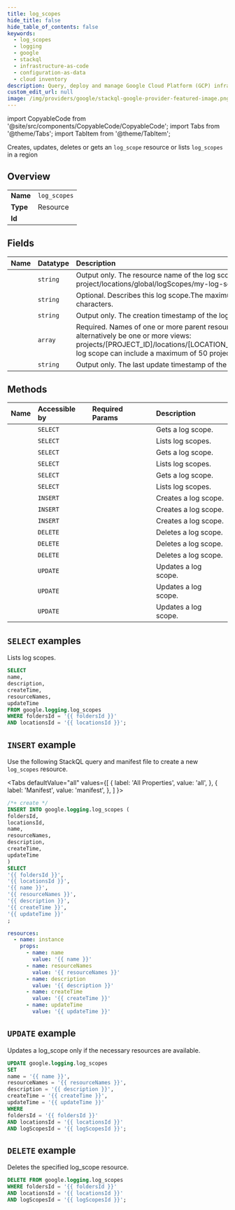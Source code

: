 ```yaml
---
title: log_scopes
hide_title: false
hide_table_of_contents: false
keywords:
  - log_scopes
  - logging
  - google
  - stackql
  - infrastructure-as-code
  - configuration-as-data
  - cloud inventory
description: Query, deploy and manage Google Cloud Platform (GCP) infrastructure and resources using SQL
custom_edit_url: null
image: /img/providers/google/stackql-google-provider-featured-image.png
---
```


import CopyableCode from '@site/src/components/CopyableCode/CopyableCode';
import Tabs from '@theme/Tabs';
import TabItem from '@theme/TabItem';

Creates, updates, deletes or gets an <code>log_scope</code> resource or lists <code>log_scopes</code> in a region

## Overview
<table><tbody>
<tr><td><b>Name</b></td><td><code>log_scopes</code></td></tr>
<tr><td><b>Type</b></td><td>Resource</td></tr>
<tr><td><b>Id</b></td><td><CopyableCode code="google.logging.log_scopes" /></td></tr>
</tbody></table>

## Fields
| Name | Datatype | Description |
|:-----|:---------|:------------|
| <CopyableCode code="name" /> | `string` | Output only. The resource name of the log scope.For example:projects/my-project/locations/global/logScopes/my-log-scope |
| <CopyableCode code="description" /> | `string` | Optional. Describes this log scope.The maximum length of the description is 8000 characters. |
| <CopyableCode code="createTime" /> | `string` | Output only. The creation timestamp of the log scope. |
| <CopyableCode code="resourceNames" /> | `array` | Required. Names of one or more parent resources: projects/[PROJECT_ID]May alternatively be one or more views: projects/[PROJECT_ID]/locations/[LOCATION_ID]/buckets/[BUCKET_ID]/views/[VIEW_ID]A log scope can include a maximum of 50 projects and a maximum of 100 resources in total. |
| <CopyableCode code="updateTime" /> | `string` | Output only. The last update timestamp of the log scope. |

## Methods
| Name | Accessible by | Required Params | Description |
|:-----|:--------------|:----------------|:------------|
| <CopyableCode code="folders_locations_log_scopes_get" /> | `SELECT` | <CopyableCode code="foldersId, locationsId, logScopesId" /> | Gets a log scope. |
| <CopyableCode code="folders_locations_log_scopes_list" /> | `SELECT` | <CopyableCode code="foldersId, locationsId" /> | Lists log scopes. |
| <CopyableCode code="organizations_locations_log_scopes_get" /> | `SELECT` | <CopyableCode code="locationsId, logScopesId, organizationsId" /> | Gets a log scope. |
| <CopyableCode code="organizations_locations_log_scopes_list" /> | `SELECT` | <CopyableCode code="locationsId, organizationsId" /> | Lists log scopes. |
| <CopyableCode code="projects_locations_log_scopes_get" /> | `SELECT` | <CopyableCode code="locationsId, logScopesId, projectsId" /> | Gets a log scope. |
| <CopyableCode code="projects_locations_log_scopes_list" /> | `SELECT` | <CopyableCode code="locationsId, projectsId" /> | Lists log scopes. |
| <CopyableCode code="folders_locations_log_scopes_create" /> | `INSERT` | <CopyableCode code="foldersId, locationsId" /> | Creates a log scope. |
| <CopyableCode code="organizations_locations_log_scopes_create" /> | `INSERT` | <CopyableCode code="locationsId, organizationsId" /> | Creates a log scope. |
| <CopyableCode code="projects_locations_log_scopes_create" /> | `INSERT` | <CopyableCode code="locationsId, projectsId" /> | Creates a log scope. |
| <CopyableCode code="folders_locations_log_scopes_delete" /> | `DELETE` | <CopyableCode code="foldersId, locationsId, logScopesId" /> | Deletes a log scope. |
| <CopyableCode code="organizations_locations_log_scopes_delete" /> | `DELETE` | <CopyableCode code="locationsId, logScopesId, organizationsId" /> | Deletes a log scope. |
| <CopyableCode code="projects_locations_log_scopes_delete" /> | `DELETE` | <CopyableCode code="locationsId, logScopesId, projectsId" /> | Deletes a log scope. |
| <CopyableCode code="folders_locations_log_scopes_patch" /> | `UPDATE` | <CopyableCode code="foldersId, locationsId, logScopesId" /> | Updates a log scope. |
| <CopyableCode code="organizations_locations_log_scopes_patch" /> | `UPDATE` | <CopyableCode code="locationsId, logScopesId, organizationsId" /> | Updates a log scope. |
| <CopyableCode code="projects_locations_log_scopes_patch" /> | `UPDATE` | <CopyableCode code="locationsId, logScopesId, projectsId" /> | Updates a log scope. |

## `SELECT` examples

Lists log scopes.

```sql
SELECT
name,
description,
createTime,
resourceNames,
updateTime
FROM google.logging.log_scopes
WHERE foldersId = '{{ foldersId }}'
AND locationsId = '{{ locationsId }}'; 
```

## `INSERT` example

Use the following StackQL query and manifest file to create a new <code>log_scopes</code> resource.

<Tabs
    defaultValue="all"
    values={[
        { label: 'All Properties', value: 'all', },
        { label: 'Manifest', value: 'manifest', },
    ]
}>
<TabItem value="all">

```sql
/*+ create */
INSERT INTO google.logging.log_scopes (
foldersId,
locationsId,
name,
resourceNames,
description,
createTime,
updateTime
)
SELECT 
'{{ foldersId }}',
'{{ locationsId }}',
'{{ name }}',
'{{ resourceNames }}',
'{{ description }}',
'{{ createTime }}',
'{{ updateTime }}'
;
```
</TabItem>
<TabItem value="manifest">

```yaml
resources:
  - name: instance
    props:
      - name: name
        value: '{{ name }}'
      - name: resourceNames
        value: '{{ resourceNames }}'
      - name: description
        value: '{{ description }}'
      - name: createTime
        value: '{{ createTime }}'
      - name: updateTime
        value: '{{ updateTime }}'

```
</TabItem>
</Tabs>

## `UPDATE` example

Updates a log_scope only if the necessary resources are available.

```sql
UPDATE google.logging.log_scopes
SET 
name = '{{ name }}',
resourceNames = '{{ resourceNames }}',
description = '{{ description }}',
createTime = '{{ createTime }}',
updateTime = '{{ updateTime }}'
WHERE 
foldersId = '{{ foldersId }}'
AND locationsId = '{{ locationsId }}'
AND logScopesId = '{{ logScopesId }}';
```

## `DELETE` example

Deletes the specified log_scope resource.

```sql
DELETE FROM google.logging.log_scopes
WHERE foldersId = '{{ foldersId }}'
AND locationsId = '{{ locationsId }}'
AND logScopesId = '{{ logScopesId }}';
```
